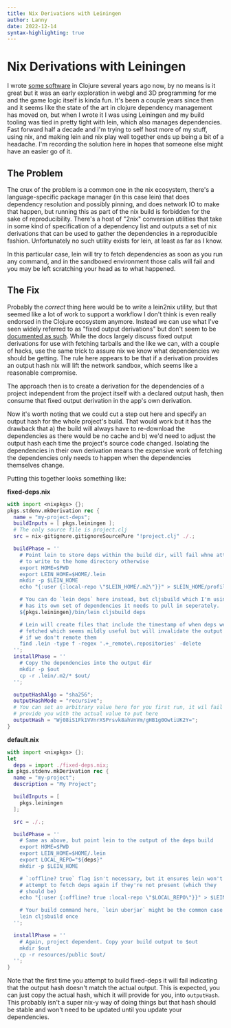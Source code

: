 ```yaml
---
title: Nix Derivations with Leiningen
author: Lanny
date: 2022-12-14
syntax-highlighting: true
---
```


# Nix Derivations with Leiningen

I wrote [some software](https://github.com/Lanny/Yinch) in Clojure several years ago now, by no means is it great but it was an early exploration in webgl and 3D programming for me and the game logic itself is kinda fun. It's been a couple years since then and it seems like the state of the art in clojure dependency management has moved on, but when I wrote it I was using Leiningen and my build tooling was tied in pretty tight with lein, which also manages dependencies. Fast forward half a decade and I'm trying to self host more of my stuff, using nix, and making lein and nix play well together ends up being a bit of a headache. I'm recording the solution here in hopes that someone else might have an easier go of it.

## The Problem

The crux of the problem is a common one in the nix ecosystem, there's a language-specific package manager (in this case lein) that does dependency resolution and possibly pinning, and does network IO to make that happen, but running this as part of the nix build is forbidden for the sake of reproducibility. There's a host of "<package manager>2nix" conversion utilities that take in some kind of specification of a dependency list and outputs a set of nix derivations that can be used to gather the dependencies in a reproducible fashion. Unfortunately no such utility exists for lein, at least as far as I know.

In this particular case, lein will try to fetch dependencies as soon as you run any command, and in the sandboxed environment those calls will fail and you may be left scratching your head as to what happened.

## The Fix

Probably the _correct_ thing here would be to write a lein2nix utility, but that seemed like a lot of work to support a workflow I don't think is even really endorsed in the Clojure ecosystem anymore. Instead we can use what I've seen widely referred to as "fixed output derivations" but don't seem to be [documented as such](https://nixos.org/manual/nix/stable/language/advanced-attributes.html#adv-attr-outputHashMode). While the docs largely discuss fixed output derivations for use with fetching tarballs and the like we can, with a couple of hacks, use the same trick to assure nix we know what dependencies we should be getting. The rule here appears to be that if a derivation provides an output hash nix will lift the network sandbox, which seems like a reasonable compromise.

The approach then is to create a derivation for the dependencies of a project independent from the project itself with a declared output hash, then consume that fixed output derivation in the app's own derivation.

Now it's worth noting that we could cut a step out here and specify an output hash for the whole project's build. That would work but it has the drawback that a) the build will always have to re-download the dependencies as there would be no cache and b) we'd need to adjust the output hash each time the project's source code changed. Isolating the dependencies in their own derivation means the expensive work of fetching the dependencies only needs to happen when the dependencies themselves change.

Putting this together looks something like:

**fixed-deps.nix**
```nix
with import <nixpkgs> {};
pkgs.stdenv.mkDerivation rec {
  name = "my-project-deps";
  buildInputs = [ pkgs.leiningen ];
  # The only source file is project.clj
  src = nix-gitignore.gitignoreSourcePure "!project.clj" ./.;

  buildPhase = ''
    # Point lein to store deps within the build dir, will fail whne attempting
    # to write to the home directory otherwise
    export HOME=$PWD
    export LEIN_HOME=$HOME/.lein
    mkdir -p $LEIN_HOME
    echo "{:user {:local-repo \"$LEIN_HOME/.m2\"}}" > $LEIN_HOME/profiles.clj

    # You can do `lein deps` here instead, but cljsbuild which I'm using here
    # has its own set of dependencies it needs to pull in seperately.
    ${pkgs.leiningen}/bin/lein cljsbuild deps

    # Lein will create files that include the timestamp of when deps were
    # fetched which seems mildly useful but will invalidate the output hash
    # if we don't remote them
    find .lein -type f -regex '.+_remote\.repositories' -delete
  '';
  installPhase = ''
    # Copy the dependencies into the output dir
    mkdir -p $out
    cp -r .lein/.m2/* $out/
  '';

  outputHashAlgo = "sha256";
  outputHashMode = "recursive";
  # You can set an arbitrary value here for you first run, it wil fail but
  # provide you with the actual value to put here
  outputHash = "Wj08iS1Fk1VVnrXSPrsvk8ahVnVm/gHB1g0OwtiUK2Y=";
}
```

**default.nix**
```nix
with import <nixpkgs> {};
let
  deps = import ./fixed-deps.nix;
in pkgs.stdenv.mkDerivation rec {
  name = "my-project";
  description = "My Project";

  buildInputs = [
    pkgs.leiningen
  ];

  src = ./.;

  buildPhase = ''
    # Same as above, but point lein to the output of the deps build
    export HOME=$PWD
    export LEIN_HOME=$HOME/.lein
    export LOCAL_REPO="${deps}"
    mkdir -p $LEIN_HOME

    # `:offline? true` flag isn't necessary, but it ensures lein won't 
    # attempt to fetch deps again if they're not present (which they 
    # should be)
    echo "{:user {:offline? true :local-repo \"$LOCAL_REPO\"}}" > $LEIN_HOME/profiles.clj

    # Your build command here, `lein uberjar` might be the common case
    lein cljsbuild once
  '';

  installPhase = ''
    # Again, project dependent. Copy your build output to $out
    mkdir $out
    cp -r resources/public $out/
  '';
}
```

Note that the first time you attempt to build fixed-deps it will fail indicating
that the output hash doesn't match the actual output. This is expected, you can
just copy the actual hash, which it will provide for you, into `outputHash`.
This probably isn't a super nix-y way of doing things but that hash should be
stable and won't need to be updated until you update your dependencies.
